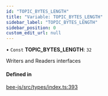 ```yaml
---
id: "TOPIC_BYTES_LENGTH"
title: "Variable: TOPIC_BYTES_LENGTH"
sidebar_label: "TOPIC_BYTES_LENGTH"
sidebar_position: 0
custom_edit_url: null
---
```


• `Const` **TOPIC\_BYTES\_LENGTH**: ``32``

Writers and Readers interfaces

#### Defined in

[bee-js/src/types/index.ts:393](https://github.com/ethersphere/bee-js/blob/2c8b9d1/src/types/index.ts#L393)
